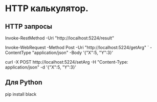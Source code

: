 # HTTP калькулятор.

## HTTP запросы
Invoke-RestMethod -Uri "http://localhost:5224/result"

Invoke-WebRequest -Method Post -Uri "http://localhost:5224/getArg" `
-ContentType "application/json" -Body '{"X":5, "Y":3}'

curl -X POST http://localhost:5224/setArg -H "Content-Type: application/json" -d '{"X":5, "Y":3}'

## Для Python
pip install black